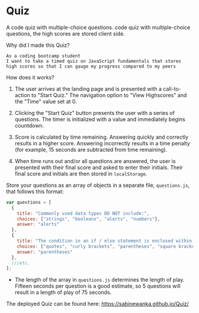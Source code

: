 # Quiz



A code quiz with multiple-choice questions. code quiz with multiple-choice questions, the high scores are stored client side. 

Why did I made this Quiz? 

```
As a coding bootcamp student
I want to take a timed quiz on JavaScript fundamentals that stores high scores so that I can gauge my progress compared to my peers
```

How does it works? 

1. The user arrives at the landing page and is presented with a call-to-action to "Start Quiz." The navigation option to "View Highscores" and the "Time" value set at 0.

2. Clicking the "Start Quiz" button presents the user with a series of questions. The timer is initialized with a value and immediately begins countdown.

3.  Score is calculated by time remaining. Answering quickly and correctly results in a higher score. Answering incorrectly results in a time penalty (for example, 15 seconds are subtracted from time remaining).

4.  When time runs out and/or all questions are answered, the user is presented with their final score and asked to enter their initials. Their final score and initials are then stored in `localStorage`.

Store your questions as an array of objects in a separate file, `questions.js`, that follows this format:

```js
var questions = [
  {
    title: "Commonly used data types DO NOT include:",
    choices: ["strings", "booleans", "alerts", "numbers"],
    answer: "alerts"
  },
  {
    title: "The condition in an if / else statement is enclosed within ____.",
    choices: ["quotes", "curly brackets", "parentheses", "square brackets"],
    answer: "parentheses"
  },
  ///etc.
];
```

* The length of the array in `questions.js` determines the length of play. Fifteen seconds per question is a good estimate, so 5 questions will result in a length of play of 75 seconds.

The deployed Quiz can be found here:  https://sabinewanka.github.io/Quiz/




